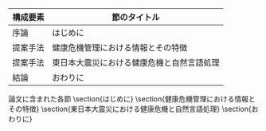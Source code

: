 構成要素 | 節のタイトル
 --- | --- 
序論 | はじめに
提案手法 | 健康危機管理における情報とその特徴
提案手法 | 東日本大震災における健康危機と自然言語処理
結論 | おわりに

論文に含まれた各節
\section{はじめに}
\section{健康危機管理における情報とその特徴}
\section{東日本大震災における健康危機と自然言語処理}
\section{おわりに}
